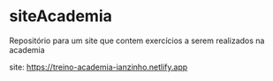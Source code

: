 # siteAcademia

Repositório para um site que contem exercícios a serem realizados na academia 

site: https://treino-academia-ianzinho.netlify.app
